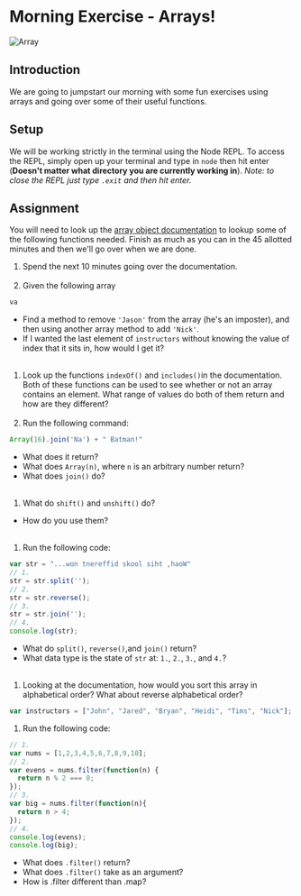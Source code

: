 # Morning Exercise - Arrays!
![Array](https://docs.oracle.com/javase/tutorial/figures/java/objects-tenElementArray.gif)

## Introduction
We are going to jumpstart our morning with some fun exercises using arrays and going over some of their useful functions.

## Setup
We will be working strictly in the terminal using the Node REPL. To access the REPL, simply open up your terminal and type in `node` then hit enter (**Doesn't matter what directory you are currently working in**). _Note: to close the REPL just type `.exit` and then hit enter._

## Assignment
You will need to look up the [array object documentation](https://developer.mozilla.org/en-US/docs/Web/JavaScript/Reference/Global_Objects/Array) to lookup some of the following functions needed. Finish as much as you can in the 45 allotted minutes and then we'll go over when we are done.

1. Spend the next 10 minutes going over the documentation.
<br><br>
1. Given the following array
```javascript
va
```
  - Find a method to remove `'Jason'` from the array (he's an imposter), and then using another array method to add `'Nick'`.
  - If I wanted the last element of `instructors` without knowing the value of index that it sits in, how would I get it?
<br><br>
1. Look up the functions `indexOf()` and `includes()`in the documentation. Both of these functions can be used to see whether or not an array contains an element. What range of values do both of them return and how are they different?
<br><br>
1. Run the following command:
```javascript
Array(16).join('Na') + " Batman!"
```
  - What does it return?
  - What does `Array(n)`, where `n` is an arbitrary number return?
  - What does `join()` do?
<br><br>
1. What do `shift()` and `unshift()` do?
  - How do you use them?
<br><br>
1. Run the following code:
```javascript
var str = "...won tnereffid skool siht ,haoW"
// 1.
str = str.split('');
// 2.
str = str.reverse();
// 3.
str = str.join('');
// 4.
console.log(str);
```
  - What do `split()`, `reverse()`,and `join()` return?
  - What data type is the state of `str` at: `1.`, `2.`, `3.`, and `4.`?
<br><br>
1. Looking at the documentation, how would you sort this array in alphabetical order? What about reverse alphabetical order?
``` javascript
var instructors = ["John", "Jared", "Bryan", "Heidi", "Tims", "Nick"];
```
1. Run the following code:
``` javascript
// 1.
var nums = [1,2,3,4,5,6,7,8,9,10];
// 2.
var evens = nums.filter(function(n) {
  return n % 2 === 0;
});
// 3.
var big = nums.filter(function(n){
  return n > 4;
});
// 4.
console.log(evens);
console.log(big);
```
  - What does `.filter()` return?
  - What does `.filter()` take as an argument?
  - How is .filter different than .map?

